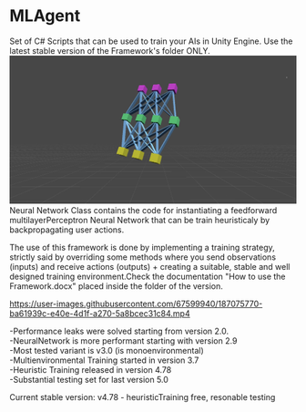 # MLAgent
Set of C# Scripts that can be used to train your AIs in Unity Engine.
Use the latest stable version of the Framework's folder ONLY.
![Image](NNPNG.png)
Neural Network Class contains the code for instantiating a feedforward multilayerPerceptron Neural Network that can be train heuristicaly by backpropagating user actions.

The use of this framework is done by implementing a training strategy, strictly said by overriding some methods where you send observations (inputs) and receive actions (outputs) + creating a suitable, stable and well designed training environment.Check the documentation "How to use the Framework.docx" placed inside the folder of the version.<br />


https://user-images.githubusercontent.com/67599940/187075770-ba61939c-e40e-4d1f-a270-5a8bcec31c84.mp4



-Performance leaks were solved starting from version 2.0.<br />
-NeuralNetwork is more performant starting with version 2.9<br />
-Most tested variant is v3.0 (is monoenvironmental)<br />
-Multienvironmental Training started in version 3.7<br />
-Heuristic Training released in version 4.78<br />
-Substantial testing set for last version 5.0<br />

Current stable version: v4.78 - heuristicTraining free, resonable testing
